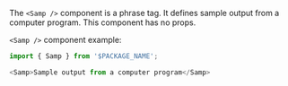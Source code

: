 The `<Samp />` component is a phrase tag. It defines sample output from a computer program. 
This component has no props.

`<Samp />` component example:

```js
import { Samp } from '$PACKAGE_NAME';

<Samp>Sample output from a computer program</Samp>
```
